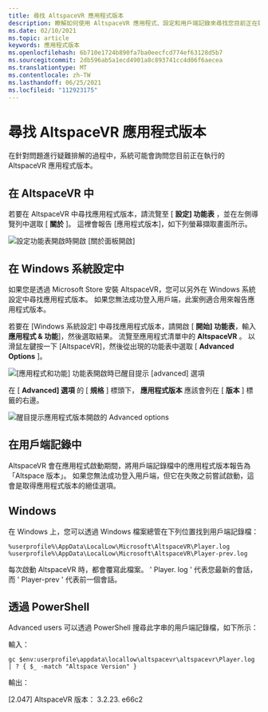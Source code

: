 ```yaml
---
title: 尋找 AltspaceVR 應用程式版本
description: 瞭解如何使用 AltspaceVR 應用程式、設定和用戶端記錄來尋找您目前正在執行的 AltspaceVR 版本。
ms.date: 02/10/2021
ms.topic: article
keywords: 應用程式版本
ms.openlocfilehash: 6b710e1724b890fa7ba0eecfcd774ef63128d5b7
ms.sourcegitcommit: 2db596ab5a1ecd4901a8c893741cc4d06f6aecea
ms.translationtype: MT
ms.contentlocale: zh-TW
ms.lasthandoff: 06/25/2021
ms.locfileid: "112923175"
---
```

# <a name="finding-the-altspacevr-app-version"></a>尋找 AltspaceVR 應用程式版本

在針對問題進行疑難排解的過程中，系統可能會詢問您目前正在執行的 AltspaceVR 應用程式版本。

## <a name="in-altspacevr"></a>在 AltspaceVR 中

若要在 AltspaceVR 中尋找應用程式版本，請流覽至 [ **設定] 功能表** ，並在左側導覽列中選取 [ **關於** ]。 這裡會報告 [應用程式版本]，如下列螢幕擷取畫面所示。

![設定功能表開啟時開啟 [關於面板開啟]](images/app-version-img-01.png)

## <a name="in-windows-system-settings"></a>在 Windows 系統設定中

如果您是透過 Microsoft Store 安裝 AltspaceVR，您可以另外在 Windows 系統設定中尋找應用程式版本。  如果您無法成功登入用戶端，此案例適合用來報告應用程式版本。

若要在 [Windows 系統設定] 中尋找應用程式版本，請開啟 [ **開始] 功能表**，輸入 **應用程式 & 功能**]，然後選取結果。 流覽至應用程式清單中的 **AltspaceVR** 。 以滑鼠左鍵按一下 [AltspaceVR]，然後從出現的功能表中選取 [ **Advanced Options** ]。

![[應用程式和功能] 功能表開啟時已醒目提示 [advanced] 選項](images/app-version-img-02.png)

在 [ **Advanced] 選項** 的 [ **規格** ] 標頭下， **應用程式版本** 應該會列在 [ **版本** ] 標籤的右邊。

![醒目提示應用程式版本開啟的 Advanced options](images/app-version-img-03.png)

## <a name="in-client-logs"></a>在用戶端記錄中

AltspaceVR 會在應用程式啟動期間，將用戶端記錄檔中的應用程式版本報告為「Altspace 版本」。 如果您無法成功登入用戶端，但它在失敗之前嘗試啟動，這會是取得應用程式版本的絕佳選項。

## <a name="windows"></a>Windows

在 Windows 上，您可以透過 Windows 檔案總管在下列位置找到用戶端記錄檔：

```
%userprofile%\AppData\LocalLow\Microsoft\AltspaceVR\Player.log
%userprofile%\AppData\LocalLow\Microsoft\AltspaceVR\Player-prev.log
```

每次啟動 AltspaceVR 時，都會覆寫此檔案。 ' Player. log ' 代表您最新的會話，而 ' Player-prev ' 代表前一個會話。

## <a name="via-powershell"></a>透過 PowerShell

Advanced users 可以透過 PowerShell 搜尋此字串的用戶端記錄檔，如下所示：

輸入：

```
gc $env:userprofile\appdata\locallow\altspacevr\altspacevr\Player.log | ? { $_ -match "Altspace Version" }
```

輸出：

[2.047] AltspaceVR 版本： 3.2.23. e66c2